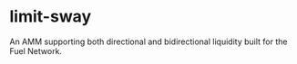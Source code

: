 # limit-sway
An AMM supporting both directional and bidirectional liquidity built for the Fuel Network.
